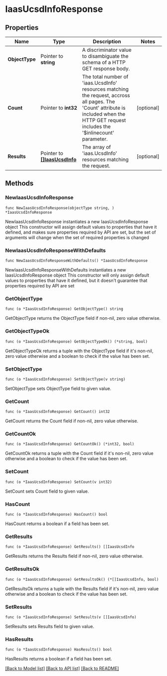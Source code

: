 # IaasUcsdInfoResponse

## Properties

Name | Type | Description | Notes
------------ | ------------- | ------------- | -------------
**ObjectType** | Pointer to **string** | A discriminator value to disambiguate the schema of a HTTP GET response body. | 
**Count** | Pointer to **int32** | The total number of &#39;iaas.UcsdInfo&#39; resources matching the request, accross all pages. The &#39;Count&#39; attribute is included when the HTTP GET request includes the &#39;$inlinecount&#39; parameter. | [optional] 
**Results** | Pointer to [**[]IaasUcsdInfo**](iaas.UcsdInfo.md) | The array of &#39;iaas.UcsdInfo&#39; resources matching the request. | [optional] 

## Methods

### NewIaasUcsdInfoResponse

`func NewIaasUcsdInfoResponse(objectType string, ) *IaasUcsdInfoResponse`

NewIaasUcsdInfoResponse instantiates a new IaasUcsdInfoResponse object
This constructor will assign default values to properties that have it defined,
and makes sure properties required by API are set, but the set of arguments
will change when the set of required properties is changed

### NewIaasUcsdInfoResponseWithDefaults

`func NewIaasUcsdInfoResponseWithDefaults() *IaasUcsdInfoResponse`

NewIaasUcsdInfoResponseWithDefaults instantiates a new IaasUcsdInfoResponse object
This constructor will only assign default values to properties that have it defined,
but it doesn't guarantee that properties required by API are set

### GetObjectType

`func (o *IaasUcsdInfoResponse) GetObjectType() string`

GetObjectType returns the ObjectType field if non-nil, zero value otherwise.

### GetObjectTypeOk

`func (o *IaasUcsdInfoResponse) GetObjectTypeOk() (*string, bool)`

GetObjectTypeOk returns a tuple with the ObjectType field if it's non-nil, zero value otherwise
and a boolean to check if the value has been set.

### SetObjectType

`func (o *IaasUcsdInfoResponse) SetObjectType(v string)`

SetObjectType sets ObjectType field to given value.


### GetCount

`func (o *IaasUcsdInfoResponse) GetCount() int32`

GetCount returns the Count field if non-nil, zero value otherwise.

### GetCountOk

`func (o *IaasUcsdInfoResponse) GetCountOk() (*int32, bool)`

GetCountOk returns a tuple with the Count field if it's non-nil, zero value otherwise
and a boolean to check if the value has been set.

### SetCount

`func (o *IaasUcsdInfoResponse) SetCount(v int32)`

SetCount sets Count field to given value.

### HasCount

`func (o *IaasUcsdInfoResponse) HasCount() bool`

HasCount returns a boolean if a field has been set.

### GetResults

`func (o *IaasUcsdInfoResponse) GetResults() []IaasUcsdInfo`

GetResults returns the Results field if non-nil, zero value otherwise.

### GetResultsOk

`func (o *IaasUcsdInfoResponse) GetResultsOk() (*[]IaasUcsdInfo, bool)`

GetResultsOk returns a tuple with the Results field if it's non-nil, zero value otherwise
and a boolean to check if the value has been set.

### SetResults

`func (o *IaasUcsdInfoResponse) SetResults(v []IaasUcsdInfo)`

SetResults sets Results field to given value.

### HasResults

`func (o *IaasUcsdInfoResponse) HasResults() bool`

HasResults returns a boolean if a field has been set.


[[Back to Model list]](../README.md#documentation-for-models) [[Back to API list]](../README.md#documentation-for-api-endpoints) [[Back to README]](../README.md)


